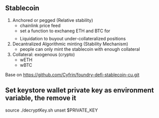 ## Stablecoin
1. Anchored or pegged (Relative stability)
    - chainlink price feed
    - set a function to exchaneg ETH and BTC for $$$$
    - Liquidation to buyout under-collateralized positions
2. Decantralized Algorithmic minting (Stability Mechanism)
    - people can only mint the stablecoin with enough collateral
3. Collateral: exogenous (crypto)
    - wETH
    - wBTC
  
Base on https://github.com/Cyfrin/foundry-defi-stablecoin-cu.git






## Set keystore wallet private key as environment variable, the remove it
source ./decryptKey.sh
unset $PRIVATE_KEY
